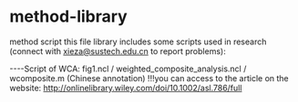 # method-library
method script
this file library includes some scripts used in research (connect with xieza@sustech.edu.cn to report problems): 

----Script of WCA: fig1.ncl / weighted_composite_analysis.ncl / wcomposite.m (Chinese annotation)
!!!you can access to the article on the website: http://onlinelibrary.wiley.com/doi/10.1002/asl.786/full
